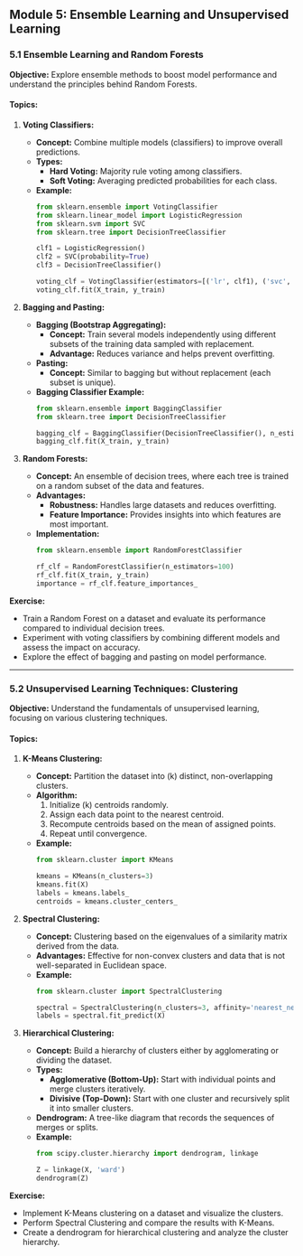 ## Module 5: Ensemble Learning and Unsupervised Learning

### 5.1 Ensemble Learning and Random Forests

**Objective:** Explore ensemble methods to boost model performance and understand the principles behind Random Forests.

#### Topics:

1. **Voting Classifiers:**
   - **Concept:** Combine multiple models (classifiers) to improve overall predictions.
   - **Types:**
     - **Hard Voting:** Majority rule voting among classifiers.
     - **Soft Voting:** Averaging predicted probabilities for each class.
   - **Example:**
     ```python
     from sklearn.ensemble import VotingClassifier
     from sklearn.linear_model import LogisticRegression
     from sklearn.svm import SVC
     from sklearn.tree import DecisionTreeClassifier

     clf1 = LogisticRegression()
     clf2 = SVC(probability=True)
     clf3 = DecisionTreeClassifier()

     voting_clf = VotingClassifier(estimators=[('lr', clf1), ('svc', clf2), ('dt', clf3)], voting='soft')
     voting_clf.fit(X_train, y_train)
     ```

2. **Bagging and Pasting:**
   - **Bagging (Bootstrap Aggregating):**
     - **Concept:** Train several models independently using different subsets of the training data sampled with replacement.
     - **Advantage:** Reduces variance and helps prevent overfitting.
   - **Pasting:**
     - **Concept:** Similar to bagging but without replacement (each subset is unique).
   - **Bagging Classifier Example:**
     ```python
     from sklearn.ensemble import BaggingClassifier
     from sklearn.tree import DecisionTreeClassifier

     bagging_clf = BaggingClassifier(DecisionTreeClassifier(), n_estimators=100, bootstrap=True)
     bagging_clf.fit(X_train, y_train)
     ```

3. **Random Forests:**
   - **Concept:** An ensemble of decision trees, where each tree is trained on a random subset of the data and features.
   - **Advantages:**
     - **Robustness:** Handles large datasets and reduces overfitting.
     - **Feature Importance:** Provides insights into which features are most important.
   - **Implementation:**
     ```python
     from sklearn.ensemble import RandomForestClassifier

     rf_clf = RandomForestClassifier(n_estimators=100)
     rf_clf.fit(X_train, y_train)
     importance = rf_clf.feature_importances_
     ```

**Exercise:**
- Train a Random Forest on a dataset and evaluate its performance compared to individual decision trees.
- Experiment with voting classifiers by combining different models and assess the impact on accuracy.
- Explore the effect of bagging and pasting on model performance.

---

### 5.2 Unsupervised Learning Techniques: Clustering

**Objective:** Understand the fundamentals of unsupervised learning, focusing on various clustering techniques.

#### Topics:

1. **K-Means Clustering:**
   - **Concept:** Partition the dataset into \(k\) distinct, non-overlapping clusters.
   - **Algorithm:**
     1. Initialize \(k\) centroids randomly.
     2. Assign each data point to the nearest centroid.
     3. Recompute centroids based on the mean of assigned points.
     4. Repeat until convergence.
   - **Example:**
     ```python
     from sklearn.cluster import KMeans

     kmeans = KMeans(n_clusters=3)
     kmeans.fit(X)
     labels = kmeans.labels_
     centroids = kmeans.cluster_centers_
     ```

2. **Spectral Clustering:**
   - **Concept:** Clustering based on the eigenvalues of a similarity matrix derived from the data.
   - **Advantages:** Effective for non-convex clusters and data that is not well-separated in Euclidean space.
   - **Example:**
     ```python
     from sklearn.cluster import SpectralClustering

     spectral = SpectralClustering(n_clusters=3, affinity='nearest_neighbors')
     labels = spectral.fit_predict(X)
     ```

3. **Hierarchical Clustering:**
   - **Concept:** Build a hierarchy of clusters either by agglomerating or dividing the dataset.
   - **Types:**
     - **Agglomerative (Bottom-Up):** Start with individual points and merge clusters iteratively.
     - **Divisive (Top-Down):** Start with one cluster and recursively split it into smaller clusters.
   - **Dendrogram:** A tree-like diagram that records the sequences of merges or splits.
   - **Example:**
     ```python
     from scipy.cluster.hierarchy import dendrogram, linkage

     Z = linkage(X, 'ward')
     dendrogram(Z)
     ```

**Exercise:**
- Implement K-Means clustering on a dataset and visualize the clusters.
- Perform Spectral Clustering and compare the results with K-Means.
- Create a dendrogram for hierarchical clustering and analyze the cluster hierarchy.
